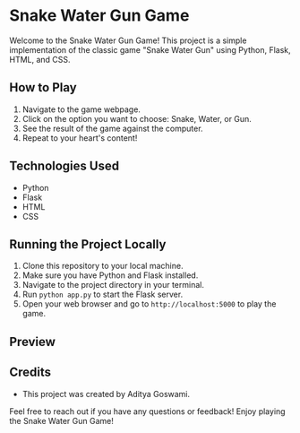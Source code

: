 # Snake Water Gun Game

Welcome to the Snake Water Gun Game! This project is a simple implementation of the classic game "Snake Water Gun" using Python, Flask, HTML, and CSS.

## How to Play
1. Navigate to the game webpage.
2. Click on the option you want to choose: Snake, Water, or Gun.
3. See the result of the game against the computer.
4. Repeat to your heart's content!

## Technologies Used
- Python
- Flask
- HTML
- CSS

## Running the Project Locally
1. Clone this repository to your local machine.
2. Make sure you have Python and Flask installed.
3. Navigate to the project directory in your terminal.
4. Run `python app.py` to start the Flask server.
5. Open your web browser and go to `http://localhost:5000` to play the game.

## Preview
<!-- Insert image or video of your game here -->

## Credits
- This project was created by Aditya Goswami.

Feel free to reach out if you have any questions or feedback! Enjoy playing the Snake Water Gun Game!
